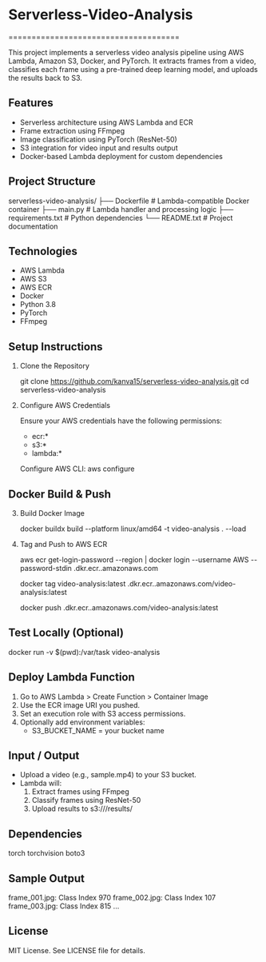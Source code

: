 # Serverless-Video-Analysis
=====================================

This project implements a serverless video analysis pipeline using AWS Lambda, Amazon S3, Docker, and PyTorch. It extracts frames from a video, classifies each frame using a pre-trained deep learning model, and uploads the results back to S3.

Features
--------
- Serverless architecture using AWS Lambda and ECR
- Frame extraction using FFmpeg
- Image classification using PyTorch (ResNet-50)
- S3 integration for video input and results output
- Docker-based Lambda deployment for custom dependencies

Project Structure
-----------------
serverless-video-analysis/
├── Dockerfile             # Lambda-compatible Docker container
├── main.py                # Lambda handler and processing logic
├── requirements.txt       # Python dependencies
└── README.txt             # Project documentation

Technologies
------------
- AWS Lambda
- AWS S3
- AWS ECR
- Docker
- Python 3.8
- PyTorch
- FFmpeg

Setup Instructions
------------------

1. Clone the Repository

   git clone https://github.com/kanva15/serverless-video-analysis.git
   cd serverless-video-analysis

2. Configure AWS Credentials

   Ensure your AWS credentials have the following permissions:
   - ecr:*
   - s3:*
   - lambda:*

   Configure AWS CLI:
   aws configure

Docker Build & Push
-------------------

3. Build Docker Image

   docker buildx build --platform linux/amd64 -t video-analysis . --load

4. Tag and Push to AWS ECR

   aws ecr get-login-password --region <your-region> | docker login --username AWS --password-stdin <your-account-id>.dkr.ecr.<region>.amazonaws.com

   docker tag video-analysis:latest <your-account-id>.dkr.ecr.<region>.amazonaws.com/video-analysis:latest

   docker push <your-account-id>.dkr.ecr.<region>.amazonaws.com/video-analysis:latest

Test Locally (Optional)
-----------------------
   docker run -v $(pwd):/var/task video-analysis

Deploy Lambda Function
----------------------
1. Go to AWS Lambda > Create Function > Container Image
2. Use the ECR image URI you pushed.
3. Set an execution role with S3 access permissions.
4. Optionally add environment variables:
   - S3_BUCKET_NAME = your bucket name

Input / Output
--------------
- Upload a video (e.g., sample.mp4) to your S3 bucket.
- Lambda will:
  1. Extract frames using FFmpeg
  2. Classify frames using ResNet-50
  3. Upload results to s3://<bucket>/results/

Dependencies
------------
torch
torchvision
boto3

Sample Output
-------------
frame_001.jpg: Class Index 970
frame_002.jpg: Class Index 107
frame_003.jpg: Class Index 815
...

License
-------
MIT License. See LICENSE file for details.
